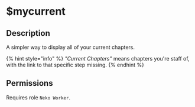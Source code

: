 # $mycurrent

## Description

A simpler way to display all of your current chapters. 

{% hint style="info" %}
_"Current Chapters"_  means chapters you're staff of, with the link to that specific step missing.
{% endhint %}

## Permissions

Requires role `Neko Worker`.

